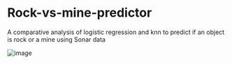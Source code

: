 # Rock-vs-mine-predictor
A comparative analysis of logistic regression and knn to predict if an object is rock or a mine using Sonar data

![image](https://user-images.githubusercontent.com/72307306/185732967-5baa9d99-2a72-40e2-a841-fdcfbbbcfcfb.png)

